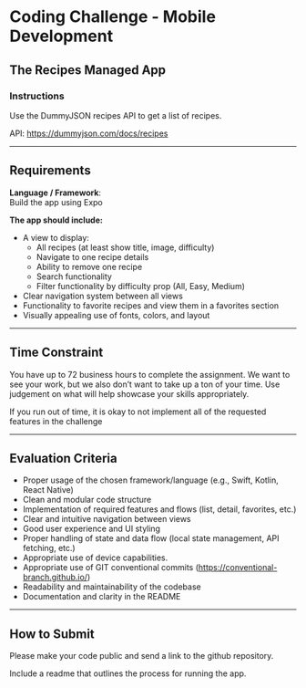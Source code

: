 # Coding Challenge - Mobile Development

## The Recipes Managed App

### Instructions
Use the DummyJSON recipes API to get a list of recipes.  

API: https://dummyjson.com/docs/recipes

---

## Requirements

**Language / Framework**:  
Build the app using Expo

**The app should include:**

- A view to display:
  - All recipes (at least show title, image, difficulty)
  - Navigate to one recipe details
  - Ability to remove one recipe
  - Search functionality
  - Filter functionality by difficulty prop (All, Easy, Medium)
- Clear navigation system between all views
- Functionality to favorite recipes and view them in a favorites section
- Visually appealing use of fonts, colors, and layout

---

## Time Constraint

You have up to 72 business hours to complete the assignment. We want to see your work, but we also don’t want to take up a ton of your time.  Use judgement on what will help showcase your skills appropriately. 

If you run out of time, it is okay to not implement all of the requested features in the challenge

---

## Evaluation Criteria

- Proper usage of the chosen framework/language (e.g., Swift, Kotlin, React Native)
- Clean and modular code structure
- Implementation of required features and flows (list, detail, favorites, etc.)
- Clear and intuitive navigation between views
- Good user experience and UI styling
- Proper handling of state and data flow (local state management, API fetching, etc.)
- Appropriate use of device capabilities.
- Appropriate use of GIT conventional commits (https://conventional-branch.github.io/)
- Readability and maintainability of the codebase
- Documentation and clarity in the README

---

## How to Submit

Please make your code public and send a link to the github repository.

Include a readme that outlines the process for running the app.
